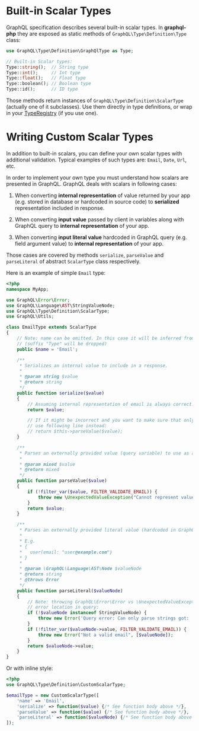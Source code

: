 # Built-in Scalar Types
GraphQL specification describes several built-in scalar types. In **graphql-php** they are 
exposed as static methods of `GraphQL\Type\Definition\Type` class:

```php
use GraphQL\Type\Definition\GraphQlType as Type;

// Built-in Scalar types:
Type::string();  // String type
Type::int();     // Int type
Type::float();   // Float type
Type::boolean(); // Boolean type
Type::id();      // ID type
```
Those methods return instances of `GraphQL\Type\Definition\ScalarType` (actually one of it subclasses).
Use them directly in type definitions, or wrap in your [TypeRegistry](/type-system/#type-registry) 
(if you use one).

# Writing Custom Scalar Types
In addition to built-in scalars, you can define your own scalar types with additional validation. 
Typical examples of such types are: `Email`, `Date`, `Url`, etc.

In order to implement your own type you must understand how scalars are presented in GraphQL.
GraphQL deals with scalars in following cases:

1. When converting **internal representation** of value returned by your app (e.g. stored in database 
or hardcoded in source code) to **serialized** representation included in response.
 
2. When converting **input value** passed by client in variables along with GraphQL query to 
**internal representation** of your app.

3. When converting **input literal value** hardcoded in GraphQL query (e.g. field argument value) to 
**internal representation** of your app.

Those cases are covered by methods `serialize`, `parseValue` and `parseLiteral` of abstract `ScalarType` 
class respectively.

Here is an example of simple `Email` type:

```php
<?php
namespace MyApp;

use GraphQL\Error\Error;
use GraphQL\Language\AST\StringValueNode;
use GraphQL\Type\Definition\ScalarType;
use GraphQL\Utils;

class EmailType extends ScalarType
{
    // Note: name can be omitted. In this case it will be inferred from class name 
    // (suffix "Type" will be dropped)
    public $name = 'Email';

    /**
     * Serializes an internal value to include in a response.
     *
     * @param string $value
     * @return string
     */
    public function serialize($value)
    {
        // Assuming internal representation of email is always correct:
        return $value;

        // If it might be incorrect and you want to make sure that only correct values are included in response -
        // use following line instead:
        // return $this->parseValue($value);
    }

    /**
     * Parses an externally provided value (query variable) to use as an input
     *
     * @param mixed $value
     * @return mixed
     */
    public function parseValue($value)
    {
        if (!filter_var($value, FILTER_VALIDATE_EMAIL)) {
            throw new \UnexpectedValueException("Cannot represent value as email: " . Utils::printSafe($value));
        }
        return $value;
    }

    /**
     * Parses an externally provided literal value (hardcoded in GraphQL query) to use as an input.
     * 
     * E.g. 
     * {
     *   user(email: "user@example.com") 
     * }
     *
     * @param \GraphQL\Language\AST\Node $valueNode
     * @return string
     * @throws Error
     */
    public function parseLiteral($valueNode)
    {
        // Note: throwing GraphQL\Error\Error vs \UnexpectedValueException to benefit from GraphQL
        // error location in query:
        if (!$valueNode instanceof StringValueNode) {
            throw new Error('Query error: Can only parse strings got: ' . $valueNode->kind, [$valueNode]);
        }
        if (!filter_var($valueNode->value, FILTER_VALIDATE_EMAIL)) {
            throw new Error("Not a valid email", [$valueNode]);
        }
        return $valueNode->value;
    }
}
```

Or with inline style:

```php
<?php
use GraphQL\Type\Definition\CustomScalarType;

$emailType = new CustomScalarType([
    'name' => 'Email',
    'serialize' => function($value) {/* See function body above */},
    'parseValue' => function($value) {/* See function body above */},
    'parseLiteral' => function($valueNode) {/* See function body above */},
]);
```
